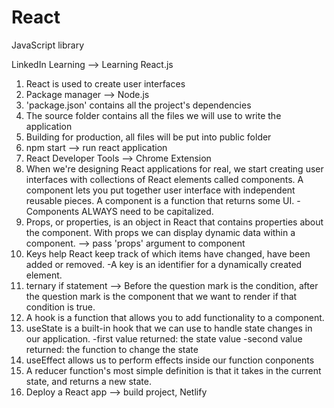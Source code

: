 # React
JavaScript library

LinkedIn Learning --> Learning React.js
1) React is used to create user interfaces
2) Package manager --> Node.js
3) 'package.json' contains all the project's dependencies
4) The source folder contains all the files we will use to write the application
5) Building for production, all files will be put into public folder
6) npm start --> run react application
7) React Developer Tools --> Chrome Extension
8) When we're designing React applications for real, we start creating user interfaces with collections of React elements called components. A component lets you put together user interface with independent reusable pieces. A component is a function that returns some UI. 
-Components ALWAYS need to be capitalized.
9) Props, or properties, is an object in React that contains properties about the component. With props we can display dynamic data within a component. --> pass 'props' argument to component
10) Keys help React keep track of which items have changed, have been added or removed. 
-A key is an identifier for a dynamically created element.
11) ternary if statement --> Before the question mark is the condition, after the question mark is the component that we want to render if that condition is true.
12) A hook is a function that allows you to add functionality to a component.
13) useState is a built-in hook that we can use to handle state changes in our application. 
-first value returned: the state value
-second value returned: the function to change the state
14) useEffect allows us to perform effects inside our function conponents
15) A reducer function's most simple definition is that it takes in the current state, and returns a new state. 
16) Deploy a React app --> build project, Netlify